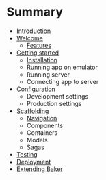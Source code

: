 # Summary

* [Introduction](README.md)
* [Welcome](intro/README.md)
    * [Features](intro/features.md)
* [Getting started](gettingstarted/README.md)
    * [Installation](gettingstarted/installation.md)
    * Running app on emulator
    * Running server
    * Connecting app to server
* [Configuration](configuration/README.md)
    * Development settings
    * Production settings
* [Scaffolding](scaffolding/README.md)
    * [Navigation](scaffolding/navigation.md)
    * Components
    * Containers
    * Models
    * Sagas
* [Testing](testing/README.md)
* [Deployment](deployment/README.md)
* [Extending Baker](extending/README.md)